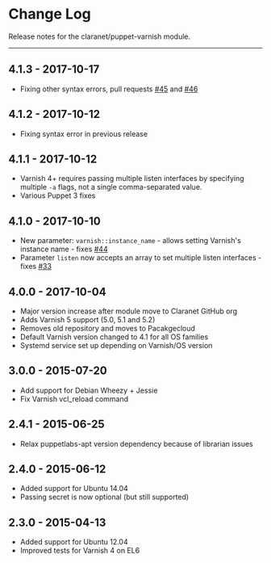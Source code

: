 # Change Log

Release notes for the claranet/puppet-varnish module.

------------------------------------------

## 4.1.3 - 2017-10-17
  * Fixing other syntax errors, pull requests [#45](https://github.com/claranet/puppet-varnish/issues/45) and [#46](https://github.com/claranet/puppet-varnish/issues/46)

## 4.1.2 - 2017-10-12
  * Fixing syntax error in previous release

## 4.1.1 - 2017-10-12
  * Varnish 4+ requires passing multiple listen interfaces by specifying multiple `-a` flags, not a single comma-separated value.
  * Various Puppet 3 fixes

## 4.1.0 - 2017-10-10
  * New parameter: `varnish::instance_name` - allows setting Varnish's instance name - fixes [#44](https://github.com/claranet/puppet-varnish/issues/44)
  * Parameter `listen` now accepts an array to set multiple listen interfaces - fixes [#33](https://github.com/claranet/puppet-varnish/issues/33)

## 4.0.0 - 2017-10-04
  * Major version increase after module move to Claranet GitHub org
  * Adds Varnish 5 support (5.0, 5.1 and 5.2)
  * Removes old repository and moves to Pacakgecloud
  * Default Varnish version changed to 4.1 for all OS families
  * Systemd service set up depending on Varnish/OS version

## 3.0.0 - 2015-07-20
  * Add support for Debian Wheezy + Jessie
  * Fix Varnish vcl_reload command

## 2.4.1 - 2015-06-25
  * Relax puppetlabs-apt version dependency because of librarian issues

## 2.4.0 - 2015-06-12
  * Added support for Ubuntu 14.04
  * Passing secret is now optional (but still supported)

## 2.3.0 - 2015-04-13
  * Added support for Ubuntu 12.04
  * Improved tests for Varnish 4 on EL6

